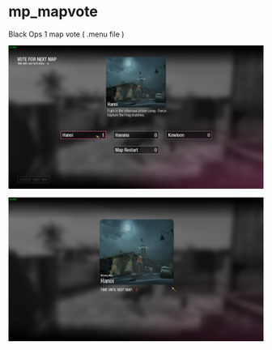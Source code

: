 # mp_mapvote

Black Ops 1 map vote ( .menu file )


<p align="center">
  <img src="assets/voting.png?raw=true" />
</p><p align="center">
  <img src="assets/voted.png?raw=true" />
</p>
